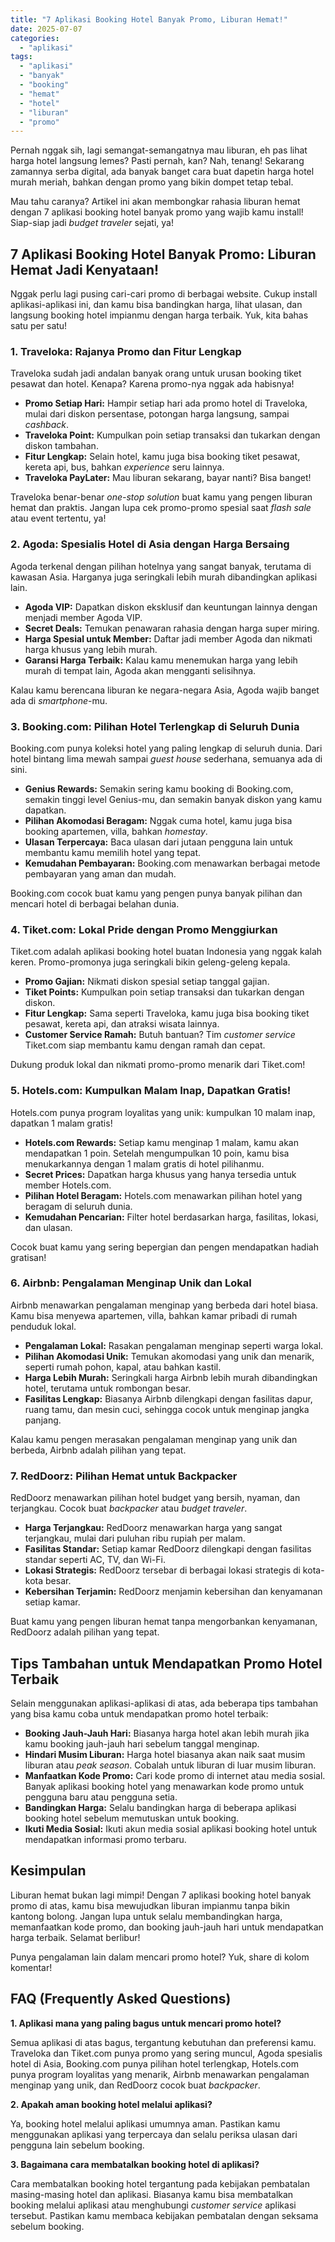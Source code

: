 ```yaml
---
title: "7 Aplikasi Booking Hotel Banyak Promo, Liburan Hemat!"
date: 2025-07-07
categories: 
  - "aplikasi"
tags: 
  - "aplikasi"
  - "banyak"
  - "booking"
  - "hemat"
  - "hotel"
  - "liburan"
  - "promo"
---
```


Pernah nggak sih, lagi semangat-semangatnya mau liburan, eh pas lihat harga hotel langsung lemes? Pasti pernah, kan? Nah, tenang! Sekarang zamannya serba digital, ada banyak banget cara buat dapetin harga hotel murah meriah, bahkan dengan promo yang bikin dompet tetap tebal.

Mau tahu caranya? Artikel ini akan membongkar rahasia liburan hemat dengan 7 aplikasi booking hotel banyak promo yang wajib kamu install! Siap-siap jadi _budget traveler_ sejati, ya!

## 7 Aplikasi Booking Hotel Banyak Promo: Liburan Hemat Jadi Kenyataan!

Nggak perlu lagi pusing cari-cari promo di berbagai website. Cukup install aplikasi-aplikasi ini, dan kamu bisa bandingkan harga, lihat ulasan, dan langsung booking hotel impianmu dengan harga terbaik. Yuk, kita bahas satu per satu!

### 1\. Traveloka: Rajanya Promo dan Fitur Lengkap

Traveloka sudah jadi andalan banyak orang untuk urusan booking tiket pesawat dan hotel. Kenapa? Karena promo-nya nggak ada habisnya!

- **Promo Setiap Hari:** Hampir setiap hari ada promo hotel di Traveloka, mulai dari diskon persentase, potongan harga langsung, sampai _cashback_.
- **Traveloka Point:** Kumpulkan poin setiap transaksi dan tukarkan dengan diskon tambahan.
- **Fitur Lengkap:** Selain hotel, kamu juga bisa booking tiket pesawat, kereta api, bus, bahkan _experience_ seru lainnya.
- **Traveloka PayLater:** Mau liburan sekarang, bayar nanti? Bisa banget!

Traveloka benar-benar _one-stop solution_ buat kamu yang pengen liburan hemat dan praktis. Jangan lupa cek promo-promo spesial saat _flash sale_ atau event tertentu, ya!

### 2\. Agoda: Spesialis Hotel di Asia dengan Harga Bersaing

Agoda terkenal dengan pilihan hotelnya yang sangat banyak, terutama di kawasan Asia. Harganya juga seringkali lebih murah dibandingkan aplikasi lain.

- **Agoda VIP:** Dapatkan diskon eksklusif dan keuntungan lainnya dengan menjadi member Agoda VIP.
- **Secret Deals:** Temukan penawaran rahasia dengan harga super miring.
- **Harga Spesial untuk Member:** Daftar jadi member Agoda dan nikmati harga khusus yang lebih murah.
- **Garansi Harga Terbaik:** Kalau kamu menemukan harga yang lebih murah di tempat lain, Agoda akan mengganti selisihnya.

Kalau kamu berencana liburan ke negara-negara Asia, Agoda wajib banget ada di _smartphone_\-mu.

### 3\. Booking.com: Pilihan Hotel Terlengkap di Seluruh Dunia

Booking.com punya koleksi hotel yang paling lengkap di seluruh dunia. Dari hotel bintang lima mewah sampai _guest house_ sederhana, semuanya ada di sini.

- **Genius Rewards:** Semakin sering kamu booking di Booking.com, semakin tinggi level Genius-mu, dan semakin banyak diskon yang kamu dapatkan.
- **Pilihan Akomodasi Beragam:** Nggak cuma hotel, kamu juga bisa booking apartemen, villa, bahkan _homestay_.
- **Ulasan Terpercaya:** Baca ulasan dari jutaan pengguna lain untuk membantu kamu memilih hotel yang tepat.
- **Kemudahan Pembayaran:** Booking.com menawarkan berbagai metode pembayaran yang aman dan mudah.

Booking.com cocok buat kamu yang pengen punya banyak pilihan dan mencari hotel di berbagai belahan dunia.

### 4\. Tiket.com: Lokal Pride dengan Promo Menggiurkan

Tiket.com adalah aplikasi booking hotel buatan Indonesia yang nggak kalah keren. Promo-promonya juga seringkali bikin geleng-geleng kepala.

- **Promo Gajian:** Nikmati diskon spesial setiap tanggal gajian.
- **Tiket Points:** Kumpulkan poin setiap transaksi dan tukarkan dengan diskon.
- **Fitur Lengkap:** Sama seperti Traveloka, kamu juga bisa booking tiket pesawat, kereta api, dan atraksi wisata lainnya.
- **Customer Service Ramah:** Butuh bantuan? Tim _customer service_ Tiket.com siap membantu kamu dengan ramah dan cepat.

Dukung produk lokal dan nikmati promo-promo menarik dari Tiket.com!

### 5\. Hotels.com: Kumpulkan Malam Inap, Dapatkan Gratis!

Hotels.com punya program loyalitas yang unik: kumpulkan 10 malam inap, dapatkan 1 malam gratis!

- **Hotels.com Rewards:** Setiap kamu menginap 1 malam, kamu akan mendapatkan 1 poin. Setelah mengumpulkan 10 poin, kamu bisa menukarkannya dengan 1 malam gratis di hotel pilihanmu.
- **Secret Prices:** Dapatkan harga khusus yang hanya tersedia untuk member Hotels.com.
- **Pilihan Hotel Beragam:** Hotels.com menawarkan pilihan hotel yang beragam di seluruh dunia.
- **Kemudahan Pencarian:** Filter hotel berdasarkan harga, fasilitas, lokasi, dan ulasan.

Cocok buat kamu yang sering bepergian dan pengen mendapatkan hadiah gratisan!

### 6\. Airbnb: Pengalaman Menginap Unik dan Lokal

Airbnb menawarkan pengalaman menginap yang berbeda dari hotel biasa. Kamu bisa menyewa apartemen, villa, bahkan kamar pribadi di rumah penduduk lokal.

- **Pengalaman Lokal:** Rasakan pengalaman menginap seperti warga lokal.
- **Pilihan Akomodasi Unik:** Temukan akomodasi yang unik dan menarik, seperti rumah pohon, kapal, atau bahkan kastil.
- **Harga Lebih Murah:** Seringkali harga Airbnb lebih murah dibandingkan hotel, terutama untuk rombongan besar.
- **Fasilitas Lengkap:** Biasanya Airbnb dilengkapi dengan fasilitas dapur, ruang tamu, dan mesin cuci, sehingga cocok untuk menginap jangka panjang.

Kalau kamu pengen merasakan pengalaman menginap yang unik dan berbeda, Airbnb adalah pilihan yang tepat.

### 7\. RedDoorz: Pilihan Hemat untuk Backpacker

RedDoorz menawarkan pilihan hotel budget yang bersih, nyaman, dan terjangkau. Cocok buat _backpacker_ atau _budget traveler_.

- **Harga Terjangkau:** RedDoorz menawarkan harga yang sangat terjangkau, mulai dari puluhan ribu rupiah per malam.
- **Fasilitas Standar:** Setiap kamar RedDoorz dilengkapi dengan fasilitas standar seperti AC, TV, dan Wi-Fi.
- **Lokasi Strategis:** RedDoorz tersebar di berbagai lokasi strategis di kota-kota besar.
- **Kebersihan Terjamin:** RedDoorz menjamin kebersihan dan kenyamanan setiap kamar.

Buat kamu yang pengen liburan hemat tanpa mengorbankan kenyamanan, RedDoorz adalah pilihan yang tepat.

## Tips Tambahan untuk Mendapatkan Promo Hotel Terbaik

Selain menggunakan aplikasi-aplikasi di atas, ada beberapa tips tambahan yang bisa kamu coba untuk mendapatkan promo hotel terbaik:

- **Booking Jauh-Jauh Hari:** Biasanya harga hotel akan lebih murah jika kamu booking jauh-jauh hari sebelum tanggal menginap.
- **Hindari Musim Liburan:** Harga hotel biasanya akan naik saat musim liburan atau _peak season_. Cobalah untuk liburan di luar musim liburan.
- **Manfaatkan Kode Promo:** Cari kode promo di internet atau media sosial. Banyak aplikasi booking hotel yang menawarkan kode promo untuk pengguna baru atau pengguna setia.
- **Bandingkan Harga:** Selalu bandingkan harga di beberapa aplikasi booking hotel sebelum memutuskan untuk booking.
- **Ikuti Media Sosial:** Ikuti akun media sosial aplikasi booking hotel untuk mendapatkan informasi promo terbaru.

## Kesimpulan

Liburan hemat bukan lagi mimpi! Dengan 7 aplikasi booking hotel banyak promo di atas, kamu bisa mewujudkan liburan impianmu tanpa bikin kantong bolong. Jangan lupa untuk selalu membandingkan harga, memanfaatkan kode promo, dan booking jauh-jauh hari untuk mendapatkan harga terbaik. Selamat berlibur!

Punya pengalaman lain dalam mencari promo hotel? Yuk, share di kolom komentar!

## FAQ (Frequently Asked Questions)

**1\. Aplikasi mana yang paling bagus untuk mencari promo hotel?**

Semua aplikasi di atas bagus, tergantung kebutuhan dan preferensi kamu. Traveloka dan Tiket.com punya promo yang sering muncul, Agoda spesialis hotel di Asia, Booking.com punya pilihan hotel terlengkap, Hotels.com punya program loyalitas yang menarik, Airbnb menawarkan pengalaman menginap yang unik, dan RedDoorz cocok buat _backpacker_.

**2\. Apakah aman booking hotel melalui aplikasi?**

Ya, booking hotel melalui aplikasi umumnya aman. Pastikan kamu menggunakan aplikasi yang terpercaya dan selalu periksa ulasan dari pengguna lain sebelum booking.

**3\. Bagaimana cara membatalkan booking hotel di aplikasi?**

Cara membatalkan booking hotel tergantung pada kebijakan pembatalan masing-masing hotel dan aplikasi. Biasanya kamu bisa membatalkan booking melalui aplikasi atau menghubungi _customer service_ aplikasi tersebut. Pastikan kamu membaca kebijakan pembatalan dengan seksama sebelum booking.

